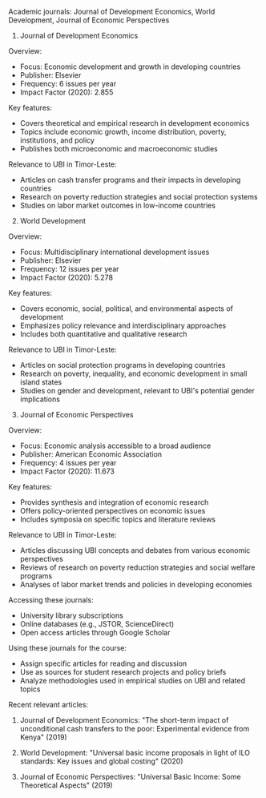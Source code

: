 Academic journals: Journal of Development Economics, World Development, Journal of Economic Perspectives

1. Journal of Development Economics

Overview:
- Focus: Economic development and growth in developing countries
- Publisher: Elsevier
- Frequency: 6 issues per year
- Impact Factor (2020): 2.855

Key features:
- Covers theoretical and empirical research in development economics
- Topics include economic growth, income distribution, poverty, institutions, and policy
- Publishes both microeconomic and macroeconomic studies

Relevance to UBI in Timor-Leste:
- Articles on cash transfer programs and their impacts in developing countries
- Research on poverty reduction strategies and social protection systems
- Studies on labor market outcomes in low-income countries

2. World Development

Overview:
- Focus: Multidisciplinary international development issues
- Publisher: Elsevier
- Frequency: 12 issues per year
- Impact Factor (2020): 5.278

Key features:
- Covers economic, social, political, and environmental aspects of development
- Emphasizes policy relevance and interdisciplinary approaches
- Includes both quantitative and qualitative research

Relevance to UBI in Timor-Leste:
- Articles on social protection programs in developing countries
- Research on poverty, inequality, and economic development in small island states
- Studies on gender and development, relevant to UBI's potential gender implications

3. Journal of Economic Perspectives

Overview:
- Focus: Economic analysis accessible to a broad audience
- Publisher: American Economic Association
- Frequency: 4 issues per year
- Impact Factor (2020): 11.673

Key features:
- Provides synthesis and integration of economic research
- Offers policy-oriented perspectives on economic issues
- Includes symposia on specific topics and literature reviews

Relevance to UBI in Timor-Leste:
- Articles discussing UBI concepts and debates from various economic perspectives
- Reviews of research on poverty reduction strategies and social welfare programs
- Analyses of labor market trends and policies in developing economies

Accessing these journals:
- University library subscriptions
- Online databases (e.g., JSTOR, ScienceDirect)
- Open access articles through Google Scholar

Using these journals for the course:
- Assign specific articles for reading and discussion
- Use as sources for student research projects and policy briefs
- Analyze methodologies used in empirical studies on UBI and related topics

Recent relevant articles:
1. Journal of Development Economics:
   "The short-term impact of unconditional cash transfers to the poor: Experimental evidence from Kenya" (2019)

2. World Development:
   "Universal basic income proposals in light of ILO standards: Key issues and global costing" (2020)

3. Journal of Economic Perspectives:
   "Universal Basic Income: Some Theoretical Aspects" (2019)